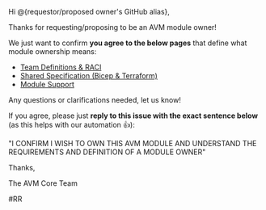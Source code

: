 <!-- markdownlint-disable -->
Hi @{requestor/proposed owner's GitHub alias},

Thanks for requesting/proposing to be an AVM module owner!

We just want to confirm **you agree to the below pages** that define what module ownership means:

- [Team Definitions & RACI](https://azure.github.io/Azure-Verified-Modules/specs/shared/team-definitions)
- [Shared Specification (Bicep & Terraform)](https://azure.github.io/Azure-Verified-Modules/specs/shared)
- [Module Support](https://azure.github.io/Azure-Verified-Modules/help-support/module-support)

Any questions or clarifications needed, let us know!

If you agree, please just **reply to this issue with the exact sentence below** (as this helps with our automation 👍):

"I CONFIRM I WISH TO OWN THIS AVM MODULE AND UNDERSTAND THE REQUIREMENTS AND DEFINITION OF A MODULE OWNER"

Thanks,

The AVM Core Team

#RR
<!-- markdownlint-restore -->
